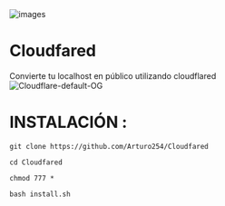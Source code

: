 <img src="https://i.ibb.co/ypSjscz/images.png" alt="images" border="0">


# Cloudfared
Convierte tu localhost en público utilizando cloudflared 
<img src="https://i.ibb.co/m9nWnb3/Cloudflare-default-OG.png" alt="Cloudflare-default-OG" border="0">

# INSTALACIÓN :


```
git clone https://github.com/Arturo254/Cloudfared 

cd Cloudfared 

chmod 777 * 

bash install.sh
```




